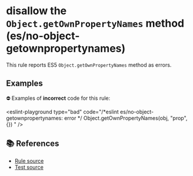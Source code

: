 # disallow the `Object.getOwnPropertyNames` method (es/no-object-getownpropertynames)

This rule reports ES5 `Object.getOwnPropertyNames` method as errors.

## Examples

⛔ Examples of **incorrect** code for this rule:

<eslint-playground type="bad" code="/*eslint es/no-object-getownpropertynames: error */
Object.getOwnPropertyNames(obj, "prop", {})
" />

## 📚 References

- [Rule source](https://github.com/mysticatea/eslint-plugin-es/blob/v3.0.0/lib/rules/no-object-getownpropertynames.js)
- [Test source](https://github.com/mysticatea/eslint-plugin-es/blob/v3.0.0/tests/lib/rules/no-object-getownpropertynames.js)
